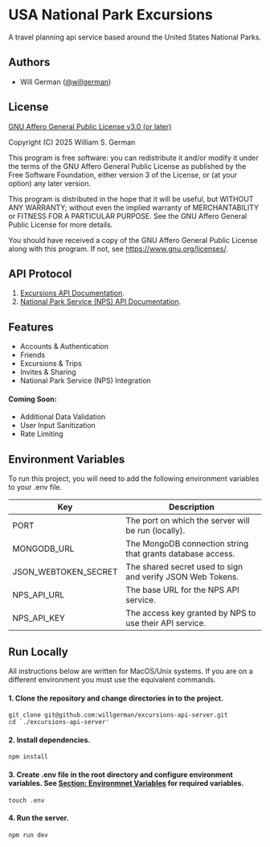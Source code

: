 
# USA National Park Excursions

A travel planning api service based around the United States National Parks.



## Authors

- Will German ([@willgerman](https://github.com/willgerman))



## License

[GNU Affero General Public License v3.0 (or later)](https://www.gnu.org/licenses/agpl-3.0.en.html)

Copyright (C) 2025  William S. German

This program is free software: you can redistribute it and/or modify
it under the terms of the GNU Affero General Public License as
published by the Free Software Foundation, either version 3 of the
License, or (at your option) any later version.

This program is distributed in the hope that it will be useful,
but WITHOUT ANY WARRANTY; without even the implied warranty of
MERCHANTABILITY or FITNESS FOR A PARTICULAR PURPOSE.  See the
GNU Affero General Public License for more details.

You should have received a copy of the GNU Affero General Public License
along with this program.  If not, see <https://www.gnu.org/licenses/>.



## API Protocol

1. [Excursions API Documentation](#COMINGSOON).
2. [National Park Service (NPS) API Documentation](https://www.nps.gov/subjects/developer/api-documentation.htm).



## Features

- Accounts & Authentication
- Friends
- Excursions & Trips
- Invites & Sharing
- National Park Service (NPS) Integration

#### Coming Soon:

- Additional Data Validation
- User Input Sanitization
- Rate Limiting



## Environment Variables

To run this project, you will need to add the following environment variables to your .env file.

| Key                  | Description                                                 |
| -------------------- | ----------------------------------------------------------- |
| PORT                 | The port on which the server will be run (locally).         |
| MONGODB_URL          | The MongoDB connection string that grants database access.  |
| JSON_WEBTOKEN_SECRET | The shared secret used to sign and verify JSON Web Tokens.  |
| NPS_API_URL          | The base URL for the NPS API service.                       |
| NPS_API_KEY          | The access key granted by NPS to use their API service.     |



## Run Locally

All instructions below are written for MacOS/Unix systems. If you are on a different environment you must use the equivalent commands.

#### 1. Clone the repository and change directories in to the project.
```
git clone git@github.com:willgerman/excursions-api-server.git
cd `./excursions-api-server'
```

#### 2. Install dependencies.
```
npm install
```

#### 3. Create .env file in the root directory and configure environment variables. See [Section: Environmnet Variables](#environment-variables) for required variables.
```
touch .env
```

#### 4. Run the server.
```
npm run dev
```
